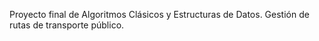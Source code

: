 Proyecto final de Algoritmos Clásicos y Estructuras de Datos. Gestión de rutas de transporte público.
